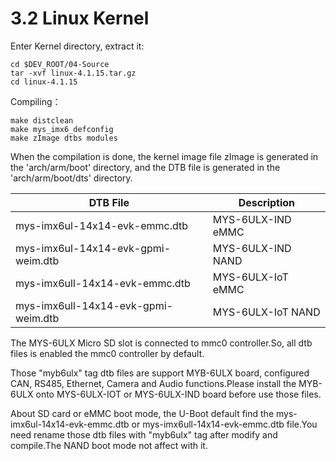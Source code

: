 # 3.2 Linux Kernel

Enter Kernel directory, extract it:

```
cd $DEV_ROOT/04-Source
tar -xvf linux-4.1.15.tar.gz
cd linux-4.1.15
```

Compiling：

```
make distclean 
make mys_imx6_defconfig
make zImage dtbs modules
```

When the compilation is done, the kernel image file zImage is generated in the 'arch/arm/boot' directory, and the DTB file is generated in the 'arch/arm/boot/dts' directory.

DTB File | Description
------- | ----
mys-imx6ul-14x14-evk-emmc.dtb | MYS-6ULX-IND eMMC
mys-imx6ul-14x14-evk-gpmi-weim.dtb | MYS-6ULX-IND NAND
mys-imx6ull-14x14-evk-emmc.dtb | MYS-6ULX-IoT eMMC
mys-imx6ull-14x14-evk-gpmi-weim.dtb | MYS-6ULX-IoT NAND

The MYS-6ULX Micro SD slot is connected to mmc0 controller.So, all dtb files is enabled the mmc0 controller by default.

Those "myb6ulx" tag dtb files are support MYB-6ULX board, configured CAN, RS485, Ethernet, Camera and Audio functions.Please install the MYB-6ULX onto MYS-6ULX-IOT or MYS-6ULX-IND board before use those files.

About SD card or eMMC boot mode, the U-Boot default find the mys-imx6ul-14x14-evk-emmc.dtb or mys-imx6ull-14x14-evk-emmc.dtb file.You need rename those dtb files with "myb6ulx" tag after modify and compile.The NAND boot mode not affect with it.
